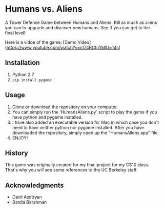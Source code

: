 # Humans vs. Aliens
A Tower Defense Game between Humans and Aliens. Kill as much as aliens you can to upgrade and discover new humans. See if you can get to the final level!

Here is a vidoe of the game: [Demo Video] (https://www.youtube.com/watch?v=nf74RCtIZlM&t=14s)

## Installation
1. Python 2.7
2. `pip install pygame`

## Usage
1. Clone or download the repository on your computer.
2. You can simply run the 'HumansAliens.py' script to play the game if you have python and pygame installed.
3. I have also added an executable version for Mac in which case you don't need to have neither python nor pygame installed. After you have downloaded the repository, simply open up the "HumansAliens.app" file.
4. ENJOY!

## History
This game was originally created for my final project for my CS10 class. That's why you will see some references to the UC Berkeley staff.

## Acknowledgments
- Davit Asatryan
- Bardia Barahman

